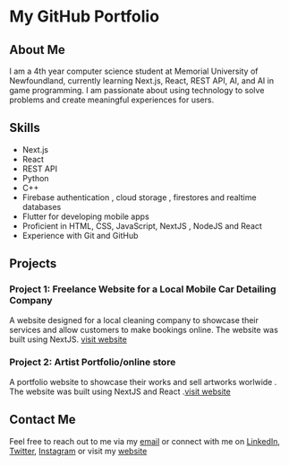 # My GitHub Portfolio

## About Me

I am a 4th year computer science student at Memorial University of Newfoundland, currently learning Next.js, React, REST API, AI, and AI in game programming. I am passionate about using technology to solve problems and create meaningful experiences for users.

## Skills

-   Next.js
-   React
-   REST API
-   Python
-   C++
-   Firebase authentication , cloud storage , firestores and realtime databases
-   Flutter for developing mobile apps
-   Proficient in HTML, CSS, JavaScript, NextJS , NodeJS and React
-   Experience with Git and GitHub

## Projects

### Project 1: Freelance Website for a Local Mobile Car Detailing Company

A website designed for a local cleaning company to showcase their services and allow customers to make bookings online. The website was built using NextJS.
[visit website](https://dev.squeekleen.com)

### Project 2: Artist Portfolio/online store 

A portfolio website to showcase their works and sell artworks worlwide . The website was built using NextJS and React .[visit website](https://dev.bandumanamperi.com)


## Contact Me

Feel free to reach out to me via my [email](mailto:rashodkorala2002@gmail.com) or connect with me on [LinkedIn](www.linkedin.com/in/rashodk), [Twitter](https://twitter.com/rashodkorala), [Instagram](https://www.instagram.com/rashodk_/) or visit my [website](www.rashodkorala.com)

<!---
rashodkorala/rashodkorala is a ✨ special ✨ repository because its `README.md` (this file) appears on your GitHub profile.
You can click the Preview link to take a look at your changes.
--->

